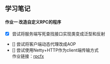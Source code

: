 **学习笔记**
-----------
#### 作业一 改造自定义RPC的程序 
- [x] 尝试将服务端写死查找接口实现类变成泛型和反射<br>
- [] 尝试将客户端动态代理改成AOP<br>
- [] 尝试使用Netty+HTTP作为client端传输方式<br>
作业链接：[rpcfx](https://github.com/wuudongdong/rpcfx)
